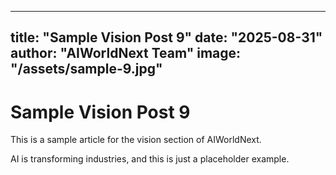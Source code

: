 
---
title: "Sample Vision Post 9"
date: "2025-08-31"
author: "AIWorldNext Team"
image: "/assets/sample-9.jpg"
---

# Sample Vision Post 9

This is a sample article for the vision section of AIWorldNext.

AI is transforming industries, and this is just a placeholder example.
